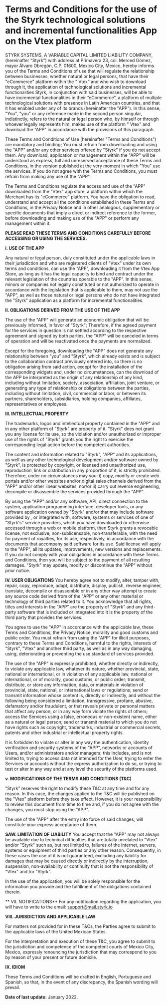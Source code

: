 # Terms and Conditions for the use of the Styrk technological solutions and incremental functionalities App on the Vtex platform

STYRK SYSTEMS, A VARIABLE CAPITAL LIMITED LIABILITY COMPANY, (hereinafter “Styrk”) with address at Primavera 23, col. Merced Gómez, mayor Álvaro Obregón, C.P. 01600, Mexico City, Mexico, hereby informs you of the Terms and Conditions of use that will regulate the relationship between businesses, whether natural or legal persons, that have their "eCommerce" platform within the " Vtex” and who wish to download through it, the application of technological solutions and incremental functionalities Styrk, in conjunction with said businesses, will be able to have incremental functionalities in their “eCommerce”, a platform of multiple technological solutions with presence in Latin American countries, and that it has enabled under any of its brands (hereinafter the "APP"). In this sense, "You", "you" or any reference made in the second person singular, indistinctly, refers to the natural or legal person who, by himself or through whoever legally represents him, makes use of the platform " Vtex” and download the “APP” in accordance with the provisions of this paragraph.

These Terms and Conditions of Use (hereinafter "Terms and Conditions") are mandatory and binding; You must refrain from downloading and using the "APP" and/or any other services offered by "Styrk" if you do not accept them. Any download, application or management within the "APP" will be understood as express, full and unreserved acceptance of these Terms and Conditions, in the version published at the very moment in which "You" use the services. If you do not agree with the Terms and Conditions, you must refrain from making any use of the "APP".

The Terms and Conditions regulate the access and use of the "APP" downloaded from the "Vtex" app store, a platform within which the Merchant has its "eCommerce" platform. You have the obligation to read, understand and accept all the conditions established in these Terms and Conditions, in the Privacy Notice and in other analogous, supplementary or specific documents that imply a direct or indirect reference to the former, before downloading and making use of the "APP" or perform any management within it.

**PLEASE READ THESE TERMS AND CONDITIONS CAREFULLY BEFORE ACCESSING OR USING THE SERVICES.**

**i. USE OF THE APP**

Any natural or legal person, duly constituted under the applicable laws in their jurisdiction and who are registered clients of "Vtex" under its own terms and conditions, can use the "APP", downloading it from the Vtex App Store, as long as it has the legal capacity to bind and contract under the relevant legislation of the countries operable to the "APP". In this sense, minors or companies not legally constituted or not authorized to operate in accordance with the legislation that is applicable to them, may not use the "APP", as well as those natural or legal persons who do not have integrated the "Styrk" application as a platform for incremental functionalities.


**II. OBLIGATIONS DERIVED FROM THE USE OF THE APP**

The use of the "APP" will generate an economic obligation that will be previously informed, in favor of "Styrk"; Therefore, if the agreed payment for the services in question is not settled according to the respective agreement and signed by both parties, the "APP" will be canceled in terms of operation and will be reactivated once the payments are normalized.


Except for the foregoing, downloading the "APP" does not generate any relationship between "you" and "Styrk", which already exists and is subject to the collaboration contract previously entered into, so there is no obligation arising from said action, except for the installation of the corresponding widgets and, under no circumstances, can the download of the APP be interpreted as the origin of any relationship of any kind, including without limitation, society, association, affiliation, joint venture, or generating any type of relationship or obligations between the parties, including without limitation, civil, commercial or labor, or between its partners, shareholders, subsidiaries, holding companies, affiliates, representatives or employees.

**III. INTELLECTUAL PROPERTY**

The trademarks, logos and intellectual property contained in the "APP" and in any other platform of "Styrk" are property of it. "Styrk" does not grant you any license for its use, so the violation and/or unauthorized or improper use of the rights of "Styrk" grants you the right to exercise the corresponding legal action before the competent authorities.

The content and information related to "Styrk", "APP" and its applications, as well as any other technological development and/or software owned by "Styrk", is protected by copyright, or licensed and unauthorized use, reproduction, link or distribution in any proportion of it, is strictly prohibited. Therefore, under no circumstances may you: i) copy, modify or create web portals and/or other websites and/or digital sales channels derived from the "APP" and/or other linear websites, nor/or ii) carry out reverse engineering, decompile or disassemble the services provided through the "APP".


By using the "APP" and/or any software, API, direct connection to the system, application programming interface, developer tools, or any software application owned by "Styrk" and/or that may include software provided by , or integrated with, software, systems or services of one of "Styrk's" service providers, which you have downloaded or otherwise accessed through a web or mobile platform, then Styrk grants a revocable license, not exclusive, non-sublicensable, non-transferable, with the need for payment of royalties, for its use, respectively, in accordance with the documents that accompany said software for its use. Said license will apply to the "APP", all its updates, improvements, new versions and replacements. If you do not comply with your obligations in accordance with these Terms and Conditions, then you will be subject to the payment of all resulting damages.
"Styrk" may update, modify or discontinue the "APP" without prior notice.

**IV. USER OBLIGATIONS**
You hereby agree not to modify, alter, tamper with, repair, copy, reproduce, adapt, distribute, display, publish, reverse engineer, translate, decompile or disassemble or in any other way attempt to create any source code derived from of the "APP" or any other material or technology of third parties related to it. You acknowledge that all rights, titles and interests in the "APP" are the property of "Styrk" and any third-party software that is included or integrated into it is the property of the third party that provides the services.

You agree to use the "APP" in accordance with the applicable law, these Terms and Conditions, the Privacy Notice, morality and good customs and public order. You must refrain from using the "APP" for illicit purposes, contrary to these Terms and Conditions, harmful to the rights, interests of "Styrk", "Vtex" and another third party, as well as in any way damaging, using, deteriorating or preventing the use standard of services provided.

The use of the "APP" is expressly prohibited, whether directly or indirectly, to violate any applicable law, whatever its nature, whether provincial, state, national or international, or in violation of any applicable law, national or international, or of morality, good customs, or public order; transmit, distribute, or store any information, data, or materials in violation of provincial, state, national, or international laws or regulations; send or transmit information whose content is, directly or indirectly, and without the following being considered a limitation, transgressive, profane, abusive, defamatory and/or fraudulent, or that reveals private or personal matters that affect any person, or in any way form violate the rights of others; access the Services using a false, erroneous or non-existent name, either as a natural or legal person; send or transmit material to which you do not have rights such as copyright, trademarks, industrial or commercial secrets, patents and other industrial or intellectual property rights.

It is forbidden to violate or alter in any way the authentication, identity verification and security systems of the "APP", networks or accounts of Users, and/or administrators and/or managers; this includes, and is not limited to, trying to access data not intended for the User, trying to enter the Services or accounts without the express authorization to do so, or trying to test or alter in any way and at any level the security of the platforms used.

**v. MODIFICATIONS OF THE TERMS AND CONDITIONS (T&C)**

"Styrk" reserves the right to modify these T&C at any time and for any reason. In this case, the changes applied to the T&C will be published on the "Vtex" platform before they take effect. However, it is your responsibility to review this document from time to time and, if you do not agree with the changes, you must stop using the "APP".

The use of the "APP" after the entry into force of said changes, will constitute your express acceptance of them.

**SAW. LIMITATION OF LIABILITY**
You accept that the "APP" may not always be available due to technical difficulties that are totally unrelated to "Vtex" and/or "Styrk" such as, but not limited to, failures of the internet, servers, systems or equipment of third parties or any other reason. Consequently, in these cases the use of it is not guaranteed, excluding any liability for damages that may be caused directly or indirectly by the interruption, suspension, non-availability or continuity that is not the responsibility of "Vtex" and /or “Styrk”.

In the use of the application, you will be solely responsible for the information you provide and the fulfillment of the obligations contained therein.

** VII. NOTIFICATIONS**
For any notification regarding the application, you will have to write to the email: support@mail.styrk.io

**VIII. JURISDICTION AND APPLICABLE LAW**

For matters not provided for in these T&Cs, the Parties agree to submit to the applicable laws of the United Mexican States.

For the interpretation and execution of these T&C, you agree to submit to the jurisdiction and competence of the competent courts of Mexico City, Mexico, expressly renouncing the jurisdiction that may correspond to you by reason of your present or future domicile.

**IX. IDIOM**

These Terms and Conditions will be drafted in English, Portuguese and Spanish, so that, in the event of any discrepancy, the Spanish wording will prevail.

**Date of last update:** January 2022.
